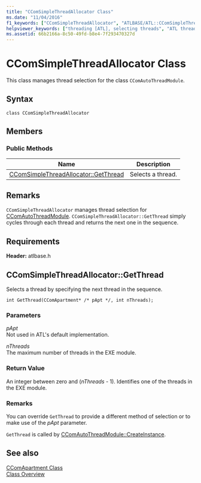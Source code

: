 ```yaml
---
title: "CComSimpleThreadAllocator Class"
ms.date: "11/04/2016"
f1_keywords: ["CComSimpleThreadAllocator", "ATLBASE/ATL::CComSimpleThreadAllocator", "ATLBASE/ATL::CComSimpleThreadAllocator::GetThread"]
helpviewer_keywords: ["threading [ATL], selecting threads", "ATL threads", "CComSimpleThreadAllocator class", "ATL threads, allocating"]
ms.assetid: 66b2166a-8c50-49fd-b8e4-7f293470327d
---
```

# CComSimpleThreadAllocator Class

This class manages thread selection for the class `CComAutoThreadModule`.

## Syntax

```
class CComSimpleThreadAllocator
```

## Members

### Public Methods

|Name|Description|
|----------|-----------------|
|[CComSimpleThreadAllocator::GetThread](#getthread)|Selects a thread.|

## Remarks

`CComSimpleThreadAllocator` manages thread selection for [CComAutoThreadModule](../../atl/reference/ccomautothreadmodule-class.md). `CComSimpleThreadAllocator::GetThread` simply cycles through each thread and returns the next one in the sequence.

## Requirements

**Header:** atlbase.h

## <a name="getthread"></a>  CComSimpleThreadAllocator::GetThread

Selects a thread by specifying the next thread in the sequence.

```
int GetThread(CComApartment* /* pApt */, int nThreads);
```

### Parameters

*pApt*<br/>
Not used in ATL's default implementation.

*nThreads*<br/>
The maximum number of threads in the EXE module.

### Return Value

An integer between zero and (*nThreads* - 1). Identifies one of the threads in the EXE module.

### Remarks

You can override `GetThread` to provide a different method of selection or to make use of the *pApt* parameter.

`GetThread` is called by [CComAutoThreadModule::CreateInstance](../../atl/reference/ccomautothreadmodule-class.md#createinstance).

## See also

[CComApartment Class](../../atl/reference/ccomapartment-class.md)<br/>
[Class Overview](../../atl/atl-class-overview.md)
